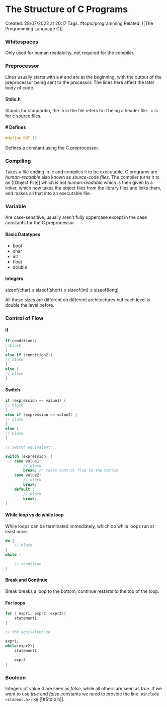 # The Structure of C Programs
Created: 28/07/2022 at 20:17
Tags: #topic/programming 
Related: [[The Programming Language C]]

### Whitespaces
Only used for human readability, not required for the compiler.

### Preprocessor
Lines usually starts with a # and are at the beginning, with the output of the 
preprocessor being sent to the processor.
The lines here affect the later body of code.

#### Stdio.h
 Stands for standardio, the .h in the file refers to it being a header file. .c is for c source files.

#### # Defines
```c
#define ROT 13
```
Defines a constant using the C preprocessor.

### Compiling
Takes a file ending in .c and compiles it to be executable. C programs are *human-readable* also known as *source-code files*. The compiler turns it to an [[Object File]] which is not *human-readable* which is then given to a linker, which now takes the object files from the library files and links them, and makes all that into an executable file.

### Variable
Are case-sensitive, usually aren't fully uppercase except in the case constants for the C preprocessor.

#### Basic Datatypes
- bool
- char
- int
- float
- double

#### Integers
sizeof(char) $\leq$ sizeof(short) $\leq$ sizeof(int) $\leq$ sizeof(long)

All these sizes are different on different architectures but each level is double the level before.

### Control of Flow
#### If
```c
if(condition){
//block
}
else if (condition2){
// block
}
else {
// block
}
```

#### Switch
```c
if (expression == value1) {
// block
}
else if (expression == value2) {
// block
}
else {
// block
}

// Switch equivalent:

switch (expression) {
	case value1:
		// block
		break; // takes control flow to the bottom
	case value2:
		// block
		break;
	default :
		// block
		break;
}
```

#### While loop vs do while loop
While loops can be terminated immediately, which do while loops run at least once.
```c
do {
	// block
}
while (

	// condition
)
```

#### Break and Continue
Break breaks a loop to the bottom, continue restarts to the top of the loop.

#### For loops
```c
for ( expr1; expr2; expr3){
	statement1;
}

// the equivalent to

expr1;
while(expr2){
	statement1;
	...
	expr3
}
```

### Boolean
Integers of value 0 are seen as *false*, while all others are seen as *true*. If we want to use *true* and *false* constants we need to provide the line. `#include <stdbool.h>` like [[#Stdio h]].